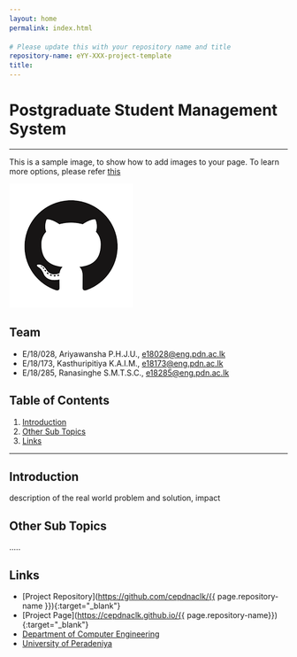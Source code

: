 ```yaml
---
layout: home
permalink: index.html

# Please update this with your repository name and title
repository-name: eYY-XXX-project-template
title:
---
```


[comment]: # "This is the standard layout for the project, but you can clean this and use your own template"

# Postgraduate Student Management System

---

This is a sample image, to show how to add images to your page. To learn more options, please refer [this](https://projects.ce.pdn.ac.lk/docs/faq/how-to-add-an-image/)

![Sample Image](./images/sample.png)


## Team
-  E/18/028, Ariyawansha P.H.J.U., [e18028@eng.pdn.ac.lk](mailto:name@email.com)
-  E/18/173, Kasthuripitiya K.A.I.M., [e18173@eng.pdn.ac.lk](mailto:name@email.com)
-  E/18/285, Ranasinghe S.M.T.S.C., [e18285@eng.pdn.ac.lk](mailto:name@email.com)

## Table of Contents
1. [Introduction](#introduction)
2. [Other Sub Topics](#other-sub-topics)
3. [Links](#links)

---

## Introduction

 description of the real world problem and solution, impact

## Other Sub Topics

.....

## Links

- [Project Repository](https://github.com/cepdnaclk/{{ page.repository-name }}){:target="_blank"}
- [Project Page](https://cepdnaclk.github.io/{{ page.repository-name}}){:target="_blank"}
- [Department of Computer Engineering](http://www.ce.pdn.ac.lk/)
- [University of Peradeniya](https://eng.pdn.ac.lk/)


[//]: # (Please refer this to learn more about Markdown syntax)
[//]: # (https://github.com/adam-p/markdown-here/wiki/Markdown-Cheatsheet)
